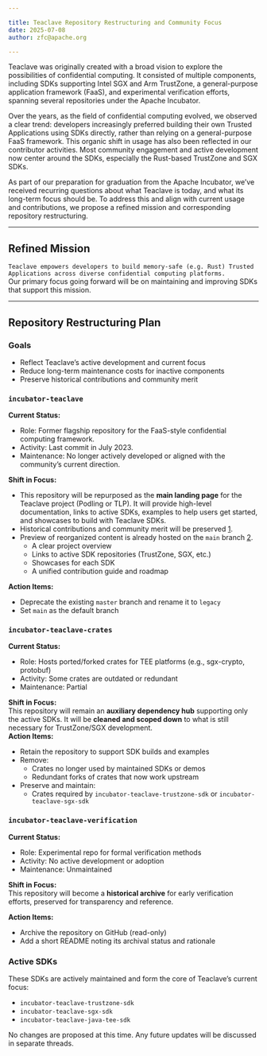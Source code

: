 ```yaml
---

title: Teaclave Repository Restructuring and Community Focus
date: 2025-07-08
author: zfc@apache.org

---
```


Teaclave was originally created with a broad vision to explore the possibilities of confidential computing. It consisted of multiple components, including SDKs supporting Intel SGX and Arm TrustZone, a general-purpose application framework (FaaS), and experimental verification efforts, spanning several repositories under the Apache Incubator.

Over the years, as the field of confidential computing evolved, we observed a clear trend: developers increasingly preferred building their own Trusted Applications using SDKs directly, rather than relying on a general-purpose FaaS framework. This organic shift in usage has also been reflected in our contributor activities. Most community engagement and active development now center around the SDKs, especially the Rust-based TrustZone and SGX SDKs.

As part of our preparation for graduation from the Apache Incubator, we’ve received recurring questions about what Teaclave is today, and what its long-term focus should be. To address this and align with current usage and contributions, we propose a refined mission and corresponding repository restructuring.

---

## Refined Mission

`Teaclave empowers developers to build memory-safe (e.g. Rust) Trusted Applications across diverse confidential computing platforms.`  
Our primary focus going forward will be on maintaining and improving SDKs that support this mission.

---

## Repository Restructuring Plan

### Goals

- Reflect Teaclave’s active development and current focus  
- Reduce long-term maintenance costs for inactive components  
- Preserve historical contributions and community merit  

### `incubator-teaclave`

**Current Status:**  
- Role: Former flagship repository for the FaaS-style confidential computing framework.  
- Activity: Last commit in July 2023.  
- Maintenance: No longer actively developed or aligned with the community’s current direction.  

**Shift in Focus:**  
- This repository will be repurposed as the **main landing page** for the Teaclave project (Podling or TLP). It will provide high-level documentation, links to active SDKs, examples to help users get started, and showcases to build with Teaclave SDKs.  
- Historical contributions and community merit will be preserved [1].  
- Preview of reorganized content is already hosted on the `main` branch [2].
  - A clear project overview 
  - Links to active SDK repositories (TrustZone, SGX, etc.)  
  - Showcases for each SDK  
  - A unified contribution guide and roadmap  

[1]: https://github.com/apache/incubator-teaclave/graphs/contributors
[2]: https://github.com/apache/incubator-teaclave/tree/main  

**Action Items:**  
- Deprecate the existing `master` branch and rename it to `legacy`  
- Set `main` as the default branch  

### `incubator-teaclave-crates`

**Current Status:**  
- Role: Hosts ported/forked crates for TEE platforms (e.g., sgx-crypto, protobuf)  
- Activity: Some crates are outdated or redundant  
- Maintenance: Partial  

**Shift in Focus:**  
This repository will remain an **auxiliary dependency hub** supporting only the active SDKs. It will be **cleaned and scoped down** to what is still necessary for TrustZone/SGX development.  
**Action Items:**  
- Retain the repository to support SDK builds and examples  
- Remove:  
  - Crates no longer used by maintained SDKs or demos  
  - Redundant forks of crates that now work upstream  
- Preserve and maintain:  
  - Crates required by `incubator-teaclave-trustzone-sdk` or `incubator-teaclave-sgx-sdk`  

### `incubator-teaclave-verification`

**Current Status:**  
- Role: Experimental repo for formal verification methods  
- Activity: No active development or adoption  
- Maintenance: Unmaintained  

**Shift in Focus:**  
This repository will become a **historical archive** for early verification efforts, preserved for transparency and reference.  

**Action Items:**  
- Archive the repository on GitHub (read-only)  
- Add a short README noting its archival status and rationale  

### Active SDKs

These SDKs are actively maintained and form the core of Teaclave’s current focus:  
- `incubator-teaclave-trustzone-sdk`  
- `incubator-teaclave-sgx-sdk`  
- `incubator-teaclave-java-tee-sdk`  

No changes are proposed at this time. Any future updates will be discussed in separate threads.